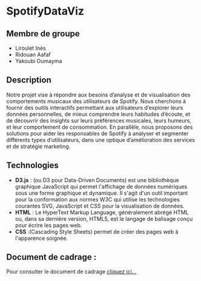 # SpotifyDataViz

## Membre de groupe 
- Liroulet Inès
- Ridouan Aafaf 
- Yakoubi Oumayma
  
## Description

Notre projet vise à répondre aux besoins d’analyse et de visualisation des comportements musicaux des utilisateurs de Spotify. Nous cherchons à fournir des outils interactifs permettant aux utilisateurs d’explorer leurs données personnelles, de mieux comprendre leurs habitudes d’écoute, et de découvrir des insights sur leurs préférences musicales, leurs humeurs, et leur comportement de consommation. En parallèle, nous proposons des solutions pour aider les responsables de Spotify à analyser et segmenter différents types d’utilisateurs, dans une optique d’amélioration des services et de stratégie marketing.

## Technologies 

* **D3.js** : (ou D3 pour Data-Driven Documents) est une bibliothèque graphique JavaScript qui permet l'affichage de données numériques sous une forme graphique et dynamique. Il s'agit d'un outil important pour la conformation aux normes W3C qui utilise les technologies courantes SVG, JavaScript et CSS pour la visualisation de données.
* **HTML** : Le HyperText Markup Language, généralement abrégé HTML ou, dans sa dernière version, HTML5, est le langage de balisage conçu pour écrire les pages web.
* **CSS** :(Cascading Style Sheets) permet de créer des pages web à l'apparence soignée.

## Document de cadrage : 
Pour consulter le document de cadrage [cliquez ici...](https://docs.google.com/document/d/1KhRriVV73ODVwSic-scuGZxSrzpAr3ZW2vI1jE3uIss/edit?usp=sharing)



